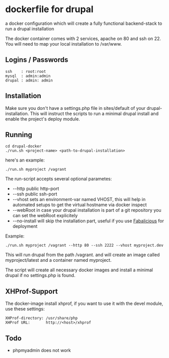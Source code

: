 # dockerfile for drupal

a docker configuration which will create a fully functional backend-stack to run a drupal installation

The docker container comes with 2 services, apache on 80 and ssh on 22. You will need to map your local installation to /var/www.

## Logins / Passwords

    ssh    : root:root
    mysql  : admin:admin
    drupal : admin: admin


## Installation

Make sure you don't have a settings.php file in sites/default of your drupal-installation. This will instruct the scripts to run a minimal drupal install and enable the project's deploy module.

## Running

    cd drupal-docker
    ./run.sh <project-name> <path-to-drupal-installation>

here's an example:

    ./run.sh myproject /vagrant

The run-script accepts several optional parametes:

* --http <port> public http-port
* --ssh <port> public ssh-port
* --vhost <name> sets an environment-var named VHOST, this will help in automated setups to get the virtual hostname via docker inspect
* --webRoot <root-folder> in case your drupal installation is part of a git repository you can set the webRoot explicitely
* --no-install will skip the installation part, useful if you use [Fabalicious](https://github.com/stmh/fabalicious) for deployment

Example:

    ./run.sh myproject /vagrant --http 80 --ssh 2222 --vhost myproject.dev



This will run drupal from the path /vagrant. and will create an image called myproject/latest and a container named myproject.

The script will create all necessary docker images and install a minimal drupal if no settings.php is found.

## XHProf-Support

The docker-image install xhprof, if you want to use it with the devel module, use these settings:

    XHProf-directory: /usr/share/php
    XHProf URL:       http://<host>/xhprof

## Todo

* phpmyadmin does not work
